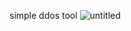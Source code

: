 simple ddos tool
![untitled](https://github.com/user-attachments/assets/0340bdb4-a3d7-4d50-afef-2b9b9d5afe3f)

